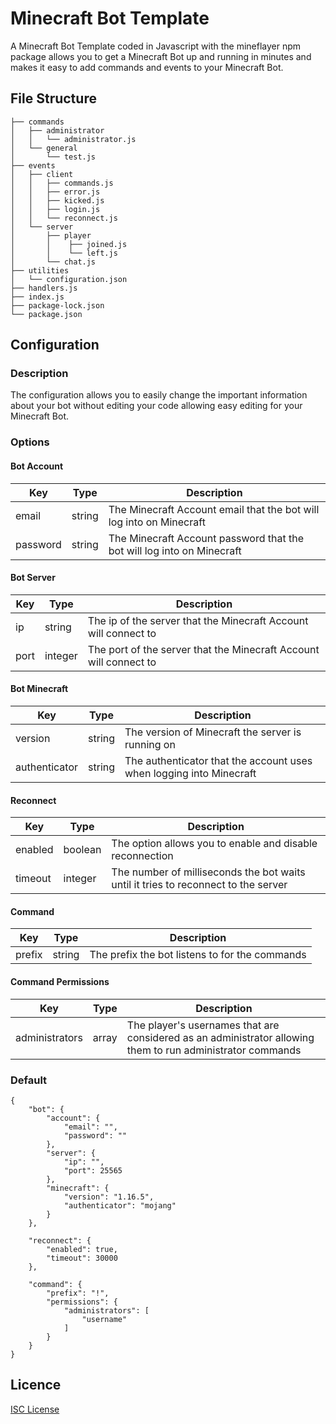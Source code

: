 # Minecraft Bot Template
A Minecraft Bot Template coded in Javascript with the mineflayer npm package allows you to get a Minecraft Bot up and running in minutes and makes it easy to add commands and events to your Minecraft Bot.

## File Structure
```
├── commands
│   ├── administrator
│   │   └── administrator.js
│   └── general
│       └── test.js
├── events
│   ├── client
│   │   ├── commands.js
│   │   ├── error.js
│   │   ├── kicked.js
│   │   ├── login.js
│   │   └── reconnect.js
│   └── server
│       ├── player
│       │    ├── joined.js
│       │    └── left.js
│       └── chat.js
├── utilities
│   └── configuration.json
├── handlers.js
├── index.js
├── package-lock.json
└── package.json
```

## Configuration
### Description
The configuration allows you to easily change the important information about your bot without editing your code allowing easy editing for your Minecraft Bot.

### Options
#### Bot Account
| Key | Type | Description |
| ------------- | ------------- | ------------- |
| email | string | The Minecraft Account email that the bot will log into on Minecraft |
| password | string | The Minecraft Account password that the bot will log into on Minecraft |

#### Bot Server
| Key | Type | Description |
| ------------- | ------------- | ------------- |
| ip | string | The ip of the server that the Minecraft Account will connect to |
| port | integer | The port of the server that the Minecraft Account will connect to |

#### Bot Minecraft
| Key | Type | Description |
| ------------- | ------------- | ------------- |
| version | string | The version of Minecraft the server is running on |
| authenticator | string | The authenticator that the account uses when logging into Minecraft |

#### Reconnect
| Key | Type | Description |
| ------------- | ------------- | ------------- |
| enabled | boolean | The option allows you to enable and disable reconnection |
| timeout | integer | The number of milliseconds the bot waits until it tries to reconnect to the server |

#### Command
| Key | Type | Description |
| ------------- | ------------- | ------------- |
| prefix | string | The prefix the bot listens to for the commands |

#### Command Permissions
| Key | Type | Description |
| ------------- | ------------- | ------------- |
| administrators | array | The player's usernames that are considered as an administrator allowing them to run administrator commands |

### Default
```
{
    "bot": {
        "account": {
            "email": "",
            "password": ""
        },
        "server": {
            "ip": "",
            "port": 25565
        },
        "minecraft": {
            "version": "1.16.5",
            "authenticator": "mojang"
        }
    },

    "reconnect": {
        "enabled": true,
        "timeout": 30000
    },

    "command": {
        "prefix": "!",
        "permissions": {
            "administrators": [
                "username"
            ]
        }
    }
}
```

## Licence
[ISC License]()